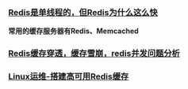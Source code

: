 ### [Redis是单线程的，但Redis为什么这么快](https://zhuanlan.zhihu.com/p/42272979)

**常用的缓存服务器有Redis、Memcached**

### [Redis缓存穿透，缓存雪崩，redis并发问题分析](https://juejin.im/post/5b961172f265da0ab7198f4d)

### [Linux运维-搭建高可用Redis缓存](https://juejin.im/post/5a290d5af265da4304068425)